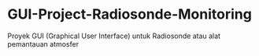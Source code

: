 # GUI-Project-Radiosonde-Monitoring
Proyek GUI (Graphical User Interface) untuk Radiosonde atau alat pemantauan atmosfer
